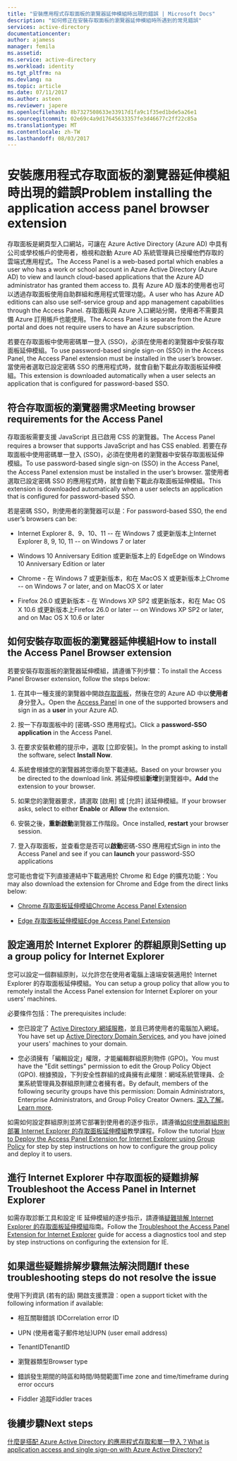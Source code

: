 ```yaml
---
title: "安裝應用程式存取面板的瀏覽器延伸模組時出現的錯誤 | Microsoft Docs"
description: "如何修正在安裝存取面板的瀏覽器延伸模組時所遇到的常見錯誤"
services: active-directory
documentationcenter: 
author: ajamess
manager: femila
ms.assetid: 
ms.service: active-directory
ms.workload: identity
ms.tgt_pltfrm: na
ms.devlang: na
ms.topic: article
ms.date: 07/11/2017
ms.author: asteen
ms.reviewer: japere
ms.openlocfilehash: 8b7327508633e33917d1fa9c1f35ed1bde5a26e1
ms.sourcegitcommit: 02e69c4a9d17645633357fe3d46677c2ff22c85a
ms.translationtype: MT
ms.contentlocale: zh-TW
ms.lasthandoff: 08/03/2017
---
```

# <a name="problem-installing-the-application-access-panel-browser-extension"></a><span data-ttu-id="622ce-103">安裝應用程式存取面板的瀏覽器延伸模組時出現的錯誤</span><span class="sxs-lookup"><span data-stu-id="622ce-103">Problem installing the application access panel browser extension</span></span>

<span data-ttu-id="622ce-104">存取面板是網頁型入口網站，可讓在 Azure Active Directory (Azure AD) 中具有公司或學校帳戶的使用者，檢視和啟動 Azure AD 系統管理員已授權他們存取的雲端式應用程式。</span><span class="sxs-lookup"><span data-stu-id="622ce-104">The Access Panel is a web-based portal which enables a user who has a work or school account in Azure Active Directory (Azure AD) to view and launch cloud-based applications that the Azure AD administrator has granted them access to.</span></span> <span data-ttu-id="622ce-105">具有 Azure AD 版本的使用者也可以透過存取面板使用自助群組和應用程式管理功能。</span><span class="sxs-lookup"><span data-stu-id="622ce-105">A user who has Azure AD editions can also use self-service group and app management capabilities through the Access Panel.</span></span> <span data-ttu-id="622ce-106">存取面板與 Azure 入口網站分開，使用者不需要具備 Azure 訂用帳戶也能使用。</span><span class="sxs-lookup"><span data-stu-id="622ce-106">The Access Panel is separate from the Azure portal and does not require users to have an Azure subscription.</span></span>

<span data-ttu-id="622ce-107">若要在存取面板中使用密碼單一登入 (SSO)，必須在使用者的瀏覽器中安裝存取面板延伸模組。</span><span class="sxs-lookup"><span data-stu-id="622ce-107">To use password-based single sign-on (SSO) in the Access Panel, the Access Panel extension must be installed in the user’s browser.</span></span> <span data-ttu-id="622ce-108">當使用者選取已設定密碼 SSO 的應用程式時，就會自動下載此存取面板延伸模組。</span><span class="sxs-lookup"><span data-stu-id="622ce-108">This extension is downloaded automatically when a user selects an application that is configured for password-based SSO.</span></span>

## <a name="meeting-browser-requirements-for-the-access-panel"></a><span data-ttu-id="622ce-109">符合存取面板的瀏覽器需求</span><span class="sxs-lookup"><span data-stu-id="622ce-109">Meeting browser requirements for the Access Panel</span></span>

<span data-ttu-id="622ce-110">存取面板需要支援 JavaScript 且已啟用 CSS 的瀏覽器。</span><span class="sxs-lookup"><span data-stu-id="622ce-110">The Access Panel requires a browser that supports JavaScript and has CSS enabled.</span></span> <span data-ttu-id="622ce-111">若要在存取面板中使用密碼單一登入 (SSO)，必須在使用者的瀏覽器中安裝存取面板延伸模組。</span><span class="sxs-lookup"><span data-stu-id="622ce-111">To use password-based single sign-on (SSO) in the Access Panel, the Access Panel extension must be installed in the user’s browser.</span></span> <span data-ttu-id="622ce-112">當使用者選取已設定密碼 SSO 的應用程式時，就會自動下載此存取面板延伸模組。</span><span class="sxs-lookup"><span data-stu-id="622ce-112">This extension is downloaded automatically when a user selects an application that is configured for password-based SSO.</span></span>

<span data-ttu-id="622ce-113">若是密碼 SSO，則使用者的瀏覽器可以是：</span><span class="sxs-lookup"><span data-stu-id="622ce-113">For password-based SSO, the end user’s browsers can be:</span></span>

-   <span data-ttu-id="622ce-114">Internet Explorer 8、9、10、11 -- 在 Windows 7 或更新版本上</span><span class="sxs-lookup"><span data-stu-id="622ce-114">Internet Explorer 8, 9, 10, 11 -- on Windows 7 or later</span></span>

-   <span data-ttu-id="622ce-115">Windows 10 Anniversary Edition 或更新版本上的 Edge</span><span class="sxs-lookup"><span data-stu-id="622ce-115">Edge on Windows 10 Anniversary Edition or later</span></span> 

-   <span data-ttu-id="622ce-116">Chrome - 在 Windows 7 或更新版本，和在 MacOS X 或更新版本上</span><span class="sxs-lookup"><span data-stu-id="622ce-116">Chrome -- on Windows 7 or later, and on MacOS X or later</span></span>

-   <span data-ttu-id="622ce-117">Firefox 26.0 或更新版本 - 在 Windows XP SP2 或更新版本，和在 Mac OS X 10.6 或更新版本上</span><span class="sxs-lookup"><span data-stu-id="622ce-117">Firefox 26.0 or later -- on Windows XP SP2 or later, and on Mac OS X 10.6 or later</span></span>

## <a name="how-to-install-the-access-panel-browser-extension"></a><span data-ttu-id="622ce-118">如何安裝存取面板的瀏覽器延伸模組</span><span class="sxs-lookup"><span data-stu-id="622ce-118">How to install the Access Panel Browser extension</span></span>

<span data-ttu-id="622ce-119">若要安裝存取面板的瀏覽器延伸模組，請遵循下列步驟：</span><span class="sxs-lookup"><span data-stu-id="622ce-119">To install the Access Panel Browser extension, follow the steps below:</span></span>

1.  <span data-ttu-id="622ce-120">在其中一種支援的瀏覽器中開啟[存取面板](https://myapps.microsoft.com)，然後在您的 Azure AD 中以**使用者**身分登入。</span><span class="sxs-lookup"><span data-stu-id="622ce-120">Open the [Access Panel](https://myapps.microsoft.com) in one of the supported browsers and sign in as a **user** in your Azure AD.</span></span>

2.  <span data-ttu-id="622ce-121">按一下存取面板中的 [密碼-SSO 應用程式]。</span><span class="sxs-lookup"><span data-stu-id="622ce-121">Click a **password-SSO application** in the Access Panel.</span></span>

3.  <span data-ttu-id="622ce-122">在要求安裝軟體的提示中，選取 [立即安裝]。</span><span class="sxs-lookup"><span data-stu-id="622ce-122">In the prompt asking to install the software, select **Install Now**.</span></span>

4.  <span data-ttu-id="622ce-123">系統會根據您的瀏覽器將您導向至下載連結。</span><span class="sxs-lookup"><span data-stu-id="622ce-123">Based on your browser you be directed to the download link.</span></span> <span data-ttu-id="622ce-124">將延伸模組**新增**到瀏覽器中。</span><span class="sxs-lookup"><span data-stu-id="622ce-124">**Add** the extension to your browser.</span></span>

5.  <span data-ttu-id="622ce-125">如果您的瀏覽器要求，請選取 [啟用] 或 [允許] 該延伸模組。</span><span class="sxs-lookup"><span data-stu-id="622ce-125">If your browser asks, select to either **Enable** or **Allow** the extension.</span></span>

6.  <span data-ttu-id="622ce-126">安裝之後，**重新啟動**瀏覽器工作階段。</span><span class="sxs-lookup"><span data-stu-id="622ce-126">Once installed, **restart** your browser session.</span></span>

7.  <span data-ttu-id="622ce-127">登入存取面板，並查看您是否可以**啟動**密碼-SSO 應用程式</span><span class="sxs-lookup"><span data-stu-id="622ce-127">Sign in into the Access Panel and see if you can **launch** your password-SSO applications</span></span>

<span data-ttu-id="622ce-128">您可能也會從下列直接連結中下載適用於 Chrome 和 Edge 的擴充功能：</span><span class="sxs-lookup"><span data-stu-id="622ce-128">You may also download the extension for Chrome and Edge from the direct links below:</span></span>

-   [<span data-ttu-id="622ce-129">Chrome 存取面板延伸模組</span><span class="sxs-lookup"><span data-stu-id="622ce-129">Chrome Access Panel Extension</span></span>](https://chrome.google.com/webstore/detail/access-panel-extension/ggjhpefgjjfobnfoldnjipclpcfbgbhl)

-   [<span data-ttu-id="622ce-130">Edge 存取面板延伸模組</span><span class="sxs-lookup"><span data-stu-id="622ce-130">Edge Access Panel Extension</span></span>](https://www.microsoft.com/store/apps/9pc9sckkzk84) 

## <a name="setting-up-a-group-policy-for-internet-explorer"></a><span data-ttu-id="622ce-131">設定適用於 Internet Explorer 的群組原則</span><span class="sxs-lookup"><span data-stu-id="622ce-131">Setting up a group policy for Internet Explorer</span></span>

<span data-ttu-id="622ce-132">您可以設定一個群組原則，以允許您在使用者電腦上遠端安裝適用於 Internet Explorer 的存取面板延伸模組。</span><span class="sxs-lookup"><span data-stu-id="622ce-132">You can setup a group policy that allow you to remotely install the Access Panel extension for Internet Explorer on your users' machines.</span></span>

<span data-ttu-id="622ce-133">必要條件包括：</span><span class="sxs-lookup"><span data-stu-id="622ce-133">The prerequisites include:</span></span>

-   <span data-ttu-id="622ce-134">您已設定了 [Active Directory 網域服務](https://msdn.microsoft.com/library/aa362244%28v=vs.85%29.aspx)，並且已將使用者的電腦加入網域。</span><span class="sxs-lookup"><span data-stu-id="622ce-134">You have set up [Active Directory Domain Services](https://msdn.microsoft.com/library/aa362244%28v=vs.85%29.aspx), and you have joined your users' machines to your domain.</span></span>

-   <span data-ttu-id="622ce-135">您必須擁有「編輯設定」權限，才能編輯群組原則物件 (GPO)。</span><span class="sxs-lookup"><span data-stu-id="622ce-135">You must have the "Edit settings" permission to edit the Group Policy Object (GPO).</span></span> <span data-ttu-id="622ce-136">根據預設，下列安全性群組的成員擁有此權限：網域系統管理員、企業系統管理員及群組原則建立者擁有者。</span><span class="sxs-lookup"><span data-stu-id="622ce-136">By default, members of the following security groups have this permission: Domain Administrators, Enterprise Administrators, and Group Policy Creator Owners.</span></span> <span data-ttu-id="622ce-137">[深入了解](https://technet.microsoft.com/library/cc781991%28v=ws.10%29.aspx)。</span><span class="sxs-lookup"><span data-stu-id="622ce-137">[Learn more](https://technet.microsoft.com/library/cc781991%28v=ws.10%29.aspx).</span></span>

<span data-ttu-id="622ce-138">如需如何設定群組原則並將它部署到使用者的逐步指示，請遵循[如何使用群組原則部署 Internet Explorer 的存取面板延伸模組](active-directory-saas-ie-group-policy.md)教學課程。</span><span class="sxs-lookup"><span data-stu-id="622ce-138">Follow the tutorial [How to Deploy the Access Panel Extension for Internet Explorer using Group Policy](active-directory-saas-ie-group-policy.md) for step by step instructions on how to configure the group policy and deploy it to users.</span></span>

## <a name="troubleshoot-the-access-panel-in-internet-explorer"></a><span data-ttu-id="622ce-139">進行 Internet Explorer 中存取面板的疑難排解</span><span class="sxs-lookup"><span data-stu-id="622ce-139">Troubleshoot the Access Panel in Internet Explorer</span></span>

<span data-ttu-id="622ce-140">如需存取診斷工具和設定 IE 延伸模組的逐步指示，請遵循[疑難排解 Internet Explorer 的存取面板延伸模組](active-directory-saas-ie-troubleshooting.md)指南。</span><span class="sxs-lookup"><span data-stu-id="622ce-140">Follow the [Troubleshoot the Access Panel Extension for Internet Explorer](active-directory-saas-ie-troubleshooting.md) guide for access a diagnostics tool and step by step instructions on configuring the extension for IE.</span></span>

## <a name="if-these-troubleshooting-steps-do-not-resolve-the-issue"></a><span data-ttu-id="622ce-141">如果這些疑難排解步驟無法解決問題</span><span class="sxs-lookup"><span data-stu-id="622ce-141">If these troubleshooting steps do not resolve the issue</span></span>

<span data-ttu-id="622ce-142">使用下列資訊 (若有的話) 開啟支援票證︰</span><span class="sxs-lookup"><span data-stu-id="622ce-142">open a support ticket with the following information if available:</span></span>

-   <span data-ttu-id="622ce-143">相互關聯錯誤 ID</span><span class="sxs-lookup"><span data-stu-id="622ce-143">Correlation error ID</span></span>

-   <span data-ttu-id="622ce-144">UPN (使用者電子郵件地址)</span><span class="sxs-lookup"><span data-stu-id="622ce-144">UPN (user email address)</span></span>

-   <span data-ttu-id="622ce-145">TenantID</span><span class="sxs-lookup"><span data-stu-id="622ce-145">TenantID</span></span>

-   <span data-ttu-id="622ce-146">瀏覽器類型</span><span class="sxs-lookup"><span data-stu-id="622ce-146">Browser type</span></span>

-   <span data-ttu-id="622ce-147">錯誤發生期間的時區和時間/時間範圍</span><span class="sxs-lookup"><span data-stu-id="622ce-147">Time zone and time/timeframe during error occurs</span></span>

-   <span data-ttu-id="622ce-148">Fiddler 追蹤</span><span class="sxs-lookup"><span data-stu-id="622ce-148">Fiddler traces</span></span>

## <a name="next-steps"></a><span data-ttu-id="622ce-149">後續步驟</span><span class="sxs-lookup"><span data-stu-id="622ce-149">Next steps</span></span>
[<span data-ttu-id="622ce-150">什麼是搭配 Azure Active Directory 的應用程式存取和單一登入？</span><span class="sxs-lookup"><span data-stu-id="622ce-150">What is application access and single sign-on with Azure Active Directory?</span></span>](active-directory-appssoaccess-whatis.md)
